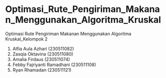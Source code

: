 # Optimasi_Rute_Pengiriman_Makanan_Menggunakan_Algoritma_Kruskal
Optimasi Rute Pengiriman Makanan Menggunakan Algoritma Kruskal_Kelompok 2 
1. Alfia Aula Azhari (230511082) 
2. Zasqia Oktavina (230511080) 
3. Amalia Firdaus (230511074) 
4. Febby Fajriyanti Ramadhani (230511108) 
5. Ryan Rhamadan (230511121)

